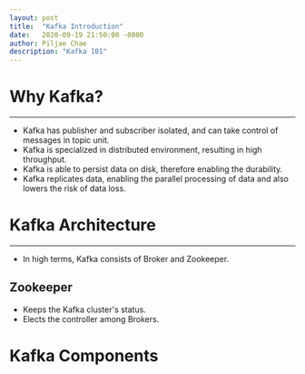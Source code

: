 ```yaml
---
layout: post
title:  "Kafka Introduction"
date:   2020-09-19 21:50:00 -0800
author: Piljae Chae
description: "Kafka 101"
---
```

# Why Kafka?
---
- Kafka has publisher and subscriber isolated, and can take control of messages in topic unit.
- Kafka is specialized in distributed environment, resulting in high throughput.
- Kafka is able to persist data on disk, therefore enabling the durability.
- Kafka replicates data, enabling the parallel processing of data and also lowers the risk of data loss.

# Kafka Architecture
---
- In high terms, Kafka consists of Broker and Zookeeper.
## Zookeeper
- Keeps the Kafka cluster's status.
- Elects the controller among Brokers.

# Kafka Components